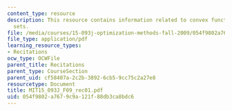 ```yaml
---
content_type: resource
description: This resource contains information related to convex functions and convex
  sets.
file: /media/courses/15-093j-optimization-methods-fall-2009/054f9802a7679c9a121f88db3ca8bdc6_MIT15_093J_F09_rec01.pdf
file_type: application/pdf
learning_resource_types:
- Recitations
ocw_type: OCWFile
parent_title: Recitations
parent_type: CourseSection
parent_uid: cf58407a-2c2b-3892-6cb5-9cc75c2a27e8
resourcetype: Document
title: MIT15_093J_F09_rec01.pdf
uid: 054f9802-a767-9c9a-121f-88db3ca8bdc6
---
```

